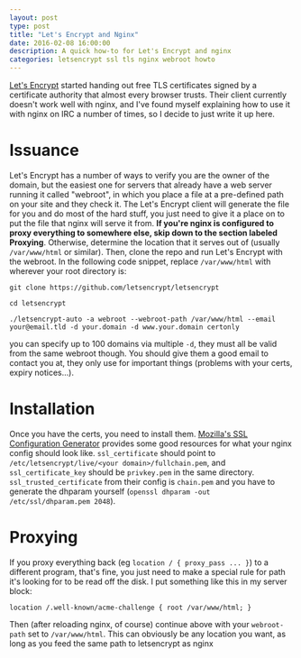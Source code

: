```yaml
---
layout: post
type: post
title: "Let's Encrypt and Nginx"
date: 2016-02-08 16:00:00
description: A quick how-to for Let's Encrypt and nginx
categories: letsencrypt ssl tls nginx webroot howto
---
```

[Let's Encrypt](https://letsencrypt.org) started handing out free TLS certificates signed by a
certificate authority that almost every browser trusts. Their client currently doesn't work well
with nginx, and I've found myself explaining how to use it with nginx on IRC a number of times, so
I decide to just write it up here.


# Issuance
Let's Encrypt has a number of ways to verify you are the owner of the domain, but the easiest one
for servers that already have a web server running it called "webroot", in which you place a
file at a pre-defined path on your site and they check it. The Let's Encrypt client will generate
the file for you and do most of the hard stuff, you just need to give it a place on to put the file
that nginx will serve it from. **If you're nginx is configured to proxy everything to somewhere
else, skip down to the section labeled Proxying**. Otherwise, determine the location that it serves out of (usually
`/var/www/html` or similar). Then, clone the repo and run Let's Encrypt with the webroot. In
the following code snippet, replace `/var/www/html` with wherever your root directory is:

```
git clone https://github.com/letsencrypt/letsencrypt

cd letsencrypt

./letsencrypt-auto -a webroot --webroot-path /var/www/html --email your@email.tld -d your.domain -d www.your.domain certonly
```

you can specify up to 100 domains via multiple `-d`, they must all be valid from the same webroot
though. You should give them a good email to contact you at, they only use for important things
(problems with your certs, expiry notices...).


# Installation
Once you have the certs, you need to install them. [Mozilla's SSL Configuration Generator](https://mozilla.github.io/server-side-tls/ssl-config-generator/)
provides some good resources for what your nginx config should look like. `ssl_certificate` should
point to `/etc/letsencrypt/live/<your domain>/fullchain.pem`, and `ssl_certificate_key` should be
`privkey.pem` in the same directory. `ssl_trusted_certificate` from their config is `chain.pem` and
you have to generate the dhparam yourself (`openssl dhparam -out /etc/ssl/dhparam.pem 2048`).

# Proxying
If you proxy everything back (eg `location / { proxy_pass ... }`) to a different program, that's
fine, you just need to make a special rule for path it's looking for to be read off the disk.
I put something like this in my server block:

```
location /.well-known/acme-challenge { root /var/www/html; }
```

Then (after reloading nginx, of course) continue above with your `webroot-path` set to `/var/www/html`.
This can obviously be any location you want, as long as you feed the same path to letsencrypt as nginx

